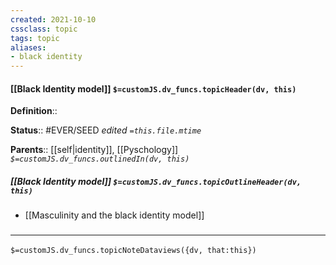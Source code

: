 ```yaml
---
created: 2021-10-10
cssclass: topic
tags: topic
aliases:
- black identity
---
```


#### [[Black Identity model]] `$=customJS.dv_funcs.topicHeader(dv, this)`

**Definition**::

**Status**:: #EVER/SEED 
*edited `=this.file.mtime`*

**Parents**:: [[self|identity]], [[Pyschology]]
*`$=customJS.dv_funcs.outlinedIn(dv, this)`*

##### [[Black Identity model]] `$=customJS.dv_funcs.topicOutlineHeader(dv, this)`

- [[Masculinity and the black identity model]]

### <hr class="dataviews"/>

`$=customJS.dv_funcs.topicNoteDataviews({dv, that:this})`

